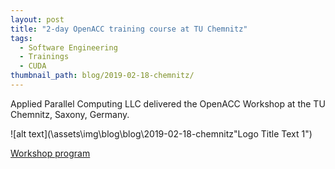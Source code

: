 ```yaml
---
layout: post
title: "2-day OpenACC training course at TU Chemnitz"
tags:
  - Software Engineering
  - Trainings
  - CUDA
thumbnail_path: blog/2019-02-18-chemnitz/
---
```


Applied Parallel Computing LLC delivered the OpenACC Workshop at the TU Chemnitz, Saxony, Germany.

![alt text](\assets\img\blog\blog\2019-02-18-chemnitz\"Logo Title Text 1")

[Workshop program](\assets\img\blog\2019-02-18-chemnitz\tuchemnitz_program.pdf)
